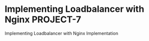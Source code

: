 # Implementing Loadbalancer with Nginx PROJECT-7

Implementing Loadbalancer with Nginx Implementation